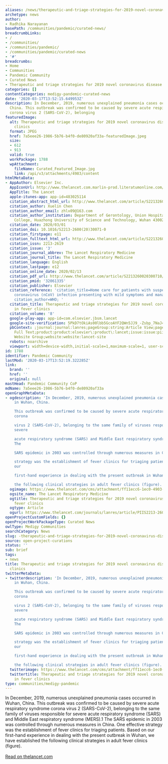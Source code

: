 ```yaml
---
aliases: /news/therapeutic-and-triage-strategies-for-2019-novel-coronavirus-disease-in-fever-clinics
archetype: news
author:
- Radhika Narayanan
basePath: /communities/pandemic/curated-news/
breadcrumbLinks:
- /
- /communities/
- /communities/pandemic/
- /communities/pandemic/curated-news
- '#'
breadcrumbs:
- Home
- Communities
- Pandemic Community
- Curated News
- Therapeutic and triage strategies for 2019 novel coronavirus disease in fever clinics
categories: []
contentCategories: medigy-pandemic-curated-news
date: '2020-03-17T13:52:15.649953Z'
description: In December, 2019, numerous unexplained pneumonia cases occurred in Wuhan,
  China. This outbreak was confirmed to be caused by severe acute respiratory syndrome
  corona virus 2 (SARS-CoV-2), belonging
featuredImage:
  alt: Therapeutic and triage strategies for 2019 novel coronavirus disease in fever
    clinics
  format: JPEG
  href: 7a5eee26-1986-5b76-b4f0-de80920af33a-featuredImage.jpeg
  size:
  - 612
  - 913
  valid: true
  workPackage: 1788
  wpAttachment:
    fileName: Curated_Featured_Image.jpg
    link: /api/v3/attachments/4983/content
htmlMetaData:
- AppAuthor: Elsevier Inc.
  AppIconUrl: http://www.thelancet.com.marlin-prod.literatumonline.com/pb-assets/Lancet/Images/lancetLogo.png
  AppTitle: The Lancet
  apple-itunes-app: app-id=483025114
  citation_abstract_html_url: http://www.thelancet.com/article/S2213260020300710/abstract
  citation_author: Xuelin Chen
  citation_author_email: zhlx09@163.com
  citation_author_institution: Department of Gerontology, Union Hospital, Tongji Medical
    College, Huazhong University of Science and Technology, Wuhan 430022, China
  citation_date: 2020/03/01
  citation_doi: 10.1016/S2213-2600(20)30071-0
  citation_firstpage: e11
  citation_fulltext_html_url: http://www.thelancet.com/article/S2213260020300710/fulltext
  citation_issn: 2213-2619
  citation_issue: '3'
  citation_journal_abbrev: The Lancet Respiratory Medicine
  citation_journal_title: The Lancet Respiratory Medicine
  citation_language: English
  citation_lastpage: e12
  citation_online_date: 2020/02/13
  citation_pdf_url: http://www.thelancet.com/article/S2213260020300710/pdf
  citation_pmid: '32061335'
  citation_publisher: Elsevier
  citation_reference: 'citation_title=Home care for patients with suspected novel
    coronavirus (nCoV) infection presenting with mild symptoms and management of contacts;
    citation_author=WHO; '
  citation_title: Therapeutic and triage strategies for 2019 novel coronavirus disease
    in fever clinics
  citation_volume: '8'
  google-play-app: app-id=com.elsevier.jbsm.lancet
  google-site-verification: 5PkD7tOkiAs00lbb5GcoAYF2QWn5JJ9_-Zsbp_7NaJ4
  pbContext: ;journal:journal:lanres;pageGroup:string:Article View;page:string:Show
    Full Text;product:product:elsevier\:product\:lancet;issue:issue:pii\:S2213260020X00038;article:article:pii\:S2213260020300710;wgroup:string:Default
    Website Group;website:website:lancet-site
  robots: noarchive
  viewport: width=device-width,initial-scale=1,maximum-scale=1, user-scalable=1
id: 1788
identifier: Pandemic Community
lastMod: '2020-03-17T13:52:19.322285Z'
link:
  brand: ''
  href: ''
  original: null
mastHead: Pandemic Community CoP
mdName: 7a5eee26-1986-5b76-b4f0-de80920af33a
openGraphMetaData:
- ogdescription: 'In December, 2019, numerous unexplained pneumonia cases occurred
    in Wuhan, China.

    This outbreak was confirmed to be caused by severe acute respiratory syndrome
    corona

    virus 2 (SARS-CoV-2), belonging to the same family of viruses responsible for
    severe

    acute respiratory syndrome (SARS) and Middle East respiratory syndrome (MERS).1
    The

    SARS epidemic in 2003 was controlled through numerous measures in China. One effective

    strategy was the establishment of fever clinics for triaging patients. Based on
    our

    first-hand experience in dealing with the present outbreak in Wuhan, we have established

    the following clinical strategies in adult fever clinics (figure).'
  ogimage: https://www.thelancet.com/cms/attachment/ff11ecc6-1ec0-4903-b05c-73d9a9b94df5/gr1.jpg
  ogsite_name: The Lancet Respiratory Medicine
  ogtitle: Therapeutic and triage strategies for 2019 novel coronavirus disease in
    fever clinics
  ogtype: Article
  ogurl: https://www.thelancet.com/journals/lanres/article/PIIS2213-2600(20)30071-0/abstract
openProjectCustomFields: {}
openProjectWorkPackageType: Curated News
owlType: Medigy Communities
searchCategory: News
slug: -therapeutic-and-triage-strategies-for-2019-novel-coronavirus-disease-in-fever-clinics
source: open-project-curations
status: ''
sub: brief
tags:
- news
title: Therapeutic and triage strategies for 2019 novel coronavirus disease in fever
  clinics
twitterMetaData:
- twitterdescription: 'In December, 2019, numerous unexplained pneumonia cases occurred
    in Wuhan, China.

    This outbreak was confirmed to be caused by severe acute respiratory syndrome
    corona

    virus 2 (SARS-CoV-2), belonging to the same family of viruses responsible for
    severe

    acute respiratory syndrome (SARS) and Middle East respiratory syndrome (MERS).1
    The

    SARS epidemic in 2003 was controlled through numerous measures in China. One effective

    strategy was the establishment of fever clinics for triaging patients. Based on
    our

    first-hand experience in dealing with the present outbreak in Wuhan, we have established

    the following clinical strategies in adult fever clinics (figure).'
  twitterimage: https://www.thelancet.com/cms/attachment/ff11ecc6-1ec0-4903-b05c-73d9a9b94df5/gr1.jpg
  twittertitle: Therapeutic and triage strategies for 2019 novel coronavirus disease
    in fever clinics
type: communities/medigy-pandemic
---
```


In December, 2019, numerous unexplained pneumonia cases occurred in Wuhan, China.
This outbreak was confirmed to be caused by severe acute respiratory syndrome corona
virus 2 (SARS-CoV-2), belonging to the same family of viruses responsible for severe
acute respiratory syndrome (SARS) and Middle East respiratory syndrome (MERS).1 The
SARS epidemic in 2003 was controlled through numerous measures in China. One effective
strategy was the establishment of fever clinics for triaging patients. Based on our
first-hand experience in dealing with the present outbreak in Wuhan, we have established
the following clinical strategies in adult fever clinics (figure).<br><br><a target="_blank" href=https://www.thelancet.com/journals/lanres/article/PIIS2213-2600(20)30071-0/fulltext>Read on thelancet.com</a>